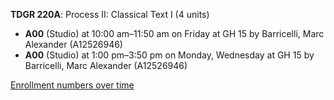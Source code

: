 **TDGR 220A**: Process II: Classical Text I (4 units)

- **A00** (Studio) at 10:00 am–11:50 am on Friday at GH 15 by Barricelli, Marc Alexander (A12526946)
- **A00** (Studio) at 1:00 pm–3:50 pm on Monday, Wednesday at GH 15 by Barricelli, Marc Alexander (A12526946)

[Enrollment numbers over time](./TDGR220A.tsv)
